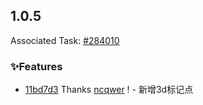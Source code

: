 ## 1.0.5

Associated Task: [#284010](https://projectmanage.netease-official.lcap.163yun.com/dashboard/TaskDetail?id=2840101268660480)

### ✨Features

- [11bd7d3](https://github.com/vusion/cloud-ui-materials/commit/11bd7d3780086004204f283159fcf98628909549) Thanks [ncqwer](https://github.com/ncqwer) ! - 新增3d标记点

